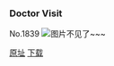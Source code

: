 ### Doctor Visit
No.1839
![图片不见了~~~](https://imgs.xkcd.com/comics/doctor_visit.png)

[原址](https://xkcd.com//1839) [下载](https://imgs.xkcd.com/comics/doctor_visit.png)

